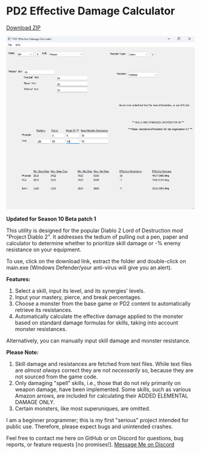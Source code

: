 # PD2 Effective Damage Calculator

[Download ZIP](https://github.com/Doudline/pd2-damage-calculator/raw/main/releases/pd2_effective_dmg.zip)

![](../assets/showcase.png)

**Updated for Season 10 Beta patch 1**

This utility is designed for the popular Diablo 2 Lord of Destruction mod "Project Diablo 2". It addresses the tedium of pulling out a pen, paper and calculator to determine whether to prioritize skill damage or -% enemy resistance on your equipment.

To use, click on the download link, extract the folder and double-click on main.exe (Windows Defender/your anti-virus will give you an alert).

**Features:**
1. Select a skill, input its level, and its synergies' levels.
2. Input your mastery, pierce, and break percentages.
3. Choose a monster from the base game or PD2 content to automatically retrieve its resistances.
4. Automatically calculate the effective damage applied to the monster based on standard damage formulas for skills, taking into account monster resistances.

Alternatively, you can manually input skill damage and monster resistance.

**Please Note:**
1. Skill damage and resistances are fetched from text files. While text files are *almost always* correct they are not *necessarily* so, because they are not sourced from the game code.
2. Only damaging "spell" skills, i.e., those that do not rely primarily on weapon damage, have been implemented. Some skills, such as various Amazon arrows, are included for calculating their ADDED ELEMENTAL DAMAGE ONLY.
3. Certain monsters, like most superuniques, are omitted.

I am a beginner programmer; this is my first "serious" project intended for public use. Therefore, please expect bugs and unintended crashes.

Feel free to contact me here on GitHub or on Discord for questions, bug reports, or feature requests [no promises!].
[Message Me on Discord](https://discordapp.com/users/Doudline%234864)